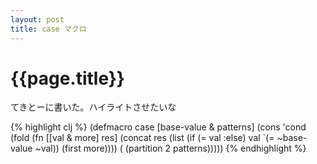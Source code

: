 ```yaml
---
layout: post
title: case マクロ
---
```


# {{page.title}}

てきとーに書いた。ハイライトさせたいな

{% highlight clj %}
(defmacro case [base-value & patterns]
 (cons
  'cond
  (fold (fn [[val & more] res]
         (concat res (list (if (= val :else) val `(= ~base-value ~val)) (first more)))) (
    (partition 2 patterns)))))
{% endhighlight %}
